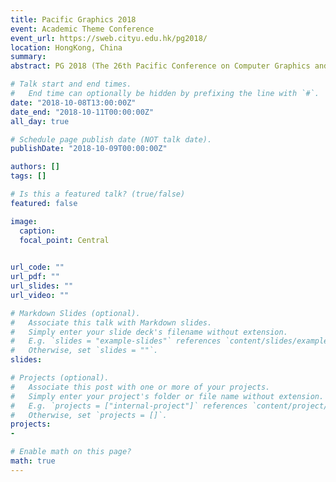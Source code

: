 ```yaml
---
title: Pacific Graphics 2018
event: Academic Theme Conference
event_url: https://sweb.cityu.edu.hk/pg2018/
location: HongKong, China
summary:  
abstract: PG 2018 (The 26th Pacific Conference on Computer Graphics and Applications) was held in Hong Kong this year from October 8 to 11. Two members of our lab, Wei Li and Kai Bai, attended the conference. Wei Li gave a presentation of his paper "Continuous-Scale Kinetic Fluid Simulation", which was previously accepted by IEEE Transactions on Visualization and Computer Graphics.

# Talk start and end times.
#   End time can optionally be hidden by prefixing the line with `#`.
date: "2018-10-08T13:00:00Z"
date_end: "2018-10-11T00:00:00Z"
all_day: true

# Schedule page publish date (NOT talk date).
publishDate: "2018-10-09T00:00:00Z"

authors: []
tags: []

# Is this a featured talk? (true/false)
featured: false

image:
  caption: 
  focal_point: Central

 
url_code: ""
url_pdf: ""
url_slides: ""
url_video: ""

# Markdown Slides (optional).
#   Associate this talk with Markdown slides.
#   Simply enter your slide deck's filename without extension.
#   E.g. `slides = "example-slides"` references `content/slides/example-slides.md`.
#   Otherwise, set `slides = ""`.
slides: 

# Projects (optional).
#   Associate this post with one or more of your projects.
#   Simply enter your project's folder or file name without extension.
#   E.g. `projects = ["internal-project"]` references `content/project/deep-learning/index.md`.
#   Otherwise, set `projects = []`.
projects:
-

# Enable math on this page?
math: true
---
```


 


 
